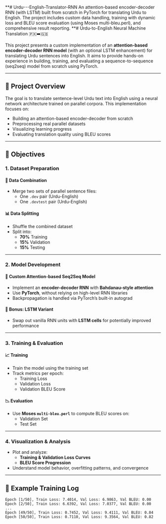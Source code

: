 **# Urdu---English-Translator-RNN
An attention-based encoder-decoder RNN (with LSTM) built from scratch in PyTorch for translating Urdu to English. The project includes custom data handling, training with dynamic loss and BLEU score evaluation (using Moses multi-bleu.perl), and comprehensive result reporting.
**# Urdu-to-English Neural Machine Translation 🇵🇰➡️🇬🇧

This project presents a custom implementation of an **attention-based encoder-decoder RNN model** (with an optional LSTM enhancement) for translating Urdu sentences into English. It aims to provide hands-on experience in building, training, and evaluating a sequence-to-sequence (seq2seq) model from scratch using PyTorch.

---

## 🚀 Project Overview

The goal is to translate sentence-level Urdu text into English using a neural network architecture trained on parallel corpora. This implementation focuses on:

- Building an attention-based encoder-decoder from scratch
- Preprocessing real parallel datasets
- Visualizing learning progress
- Evaluating translation quality using BLEU scores

---

## 🎯 Objectives

### 1. Dataset Preparation

#### 🔗 Data Combination
- Merge two sets of parallel sentence files:
  - One `.dev` pair (Urdu-English)
  - One `.devtest` pair (Urdu-English)

#### 📊 Data Splitting
- Shuffle the combined dataset
- Split into:
  - **70%** Training
  - **15%** Validation
  - **15%** Testing

---

### 2. Model Development

#### 🧠 Custom Attention-based Seq2Seq Model
- Implement an **encoder-decoder RNN** with **Bahdanau-style attention**
- Use **PyTorch**, without relying on high-level RNN libraries
- Backpropagation is handled via PyTorch’s built-in autograd

#### 🌟 Bonus: LSTM Variant
- Swap out vanilla RNN units with **LSTM cells** for potentially improved performance

---

### 3. Training & Evaluation

#### 📈 Training
- Train the model using the training set
- Track metrics per epoch:
  - Training Loss
  - Validation Loss
  - Validation BLEU Score

#### 📉 Evaluation
- Use **Moses `multi-bleu.perl`** to compute BLEU scores on:
  - Validation Set
  - Test Set

---

### 4. Visualization & Analysis

- Plot and analyze:
  - **Training & Validation Loss Curves**
  - **BLEU Score Progression**
- Understand model behavior, overfitting patterns, and convergence

---

## 📓 Example Training Log

```text
Epoch [1/50], Train Loss: 7.4014, Val Loss: 6.9863, Val BLEU: 0.00
Epoch [2/50], Train Loss: 6.6392, Val Loss: 7.0377, Val BLEU: 0.00
...
Epoch [49/50], Train Loss: 0.7452, Val Loss: 9.4111, Val BLEU: 0.84
Epoch [50/50], Train Loss: 0.7110, Val Loss: 9.3564, Val BLEU: 0.82
